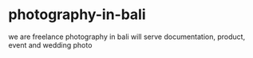 # photography-in-bali
we are freelance photography in bali will serve documentation, product, event and wedding photo
